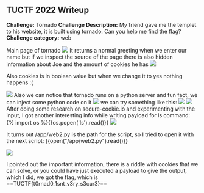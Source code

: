 ## TUCTF 2022 Writeup 
**Challenge:** Tornado
**Challenge Description:** My friend gave me the templet to his website, it is built using tornado. Can you help me find the flag?
**Challenge category:** web

Main page of tornado
![](https://i.imgur.com/wFPySYe.png)
It returns a normal greeting when we enter our name but if we inspect the source of the page there is also hidden information about Joe and the amount of cookies he has
![](https://i.imgur.com/a39hMcQ.png)

Also cookies is in boolean value but when we change it to yes nothing happens :(

![](https://i.imgur.com/kyibzpz.png)
Also we can notice that tornado runs on a python server and fun fact, we can inject some python code on it
![](https://i.imgur.com/S0ZMz9r.png)
 we can try something like this:
 ![](https://i.imgur.com/73p34T8.png)
![](https://i.imgur.com/yUVrEnD.png)
After doing some research on secure-cookie.io and experimenting with the input, I got another interesting info while writing payload for ls command: {% import os %}{{os.popen('ls').read()}}
![](https://i.imgur.com/nM4prBD.png)

It turns out /app/web2.py is the path for the script, so I tried to open it with the next script: {{open("/app/web2.py").read()}}

![](https://i.imgur.com/mPchn1i.png)

I pointed out the important information, there is a riddle with cookies that we can solve, or you could have just executed a payload to give the output, which I did, we got the flag, which is ==TUCTF{t0rnad0_1snt_v3ry_s3cur3}==
